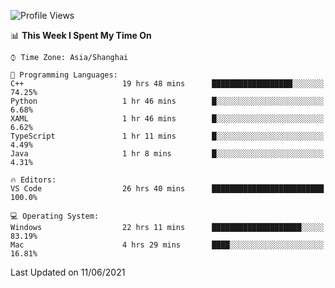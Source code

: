 <!--START_SECTION:waka-->
![Profile Views](http://img.shields.io/badge/Profile%20Views-5-blue)

📊 **This Week I Spent My Time On** 

```text
⌚︎ Time Zone: Asia/Shanghai

💬 Programming Languages: 
C++                      19 hrs 48 mins      ██████████████████░░░░░░░   74.25% 
Python                   1 hr 46 mins        █░░░░░░░░░░░░░░░░░░░░░░░░   6.68% 
XAML                     1 hr 46 mins        █░░░░░░░░░░░░░░░░░░░░░░░░   6.62% 
TypeScript               1 hr 11 mins        █░░░░░░░░░░░░░░░░░░░░░░░░   4.49% 
Java                     1 hr 8 mins         █░░░░░░░░░░░░░░░░░░░░░░░░   4.31%

🔥 Editors: 
VS Code                  26 hrs 40 mins      █████████████████████████   100.0%

💻 Operating System: 
Windows                  22 hrs 11 mins      ████████████████████░░░░░   83.19% 
Mac                      4 hrs 29 mins       ████░░░░░░░░░░░░░░░░░░░░░   16.81%

```


 Last Updated on 11/06/2021
<!--END_SECTION:waka-->
